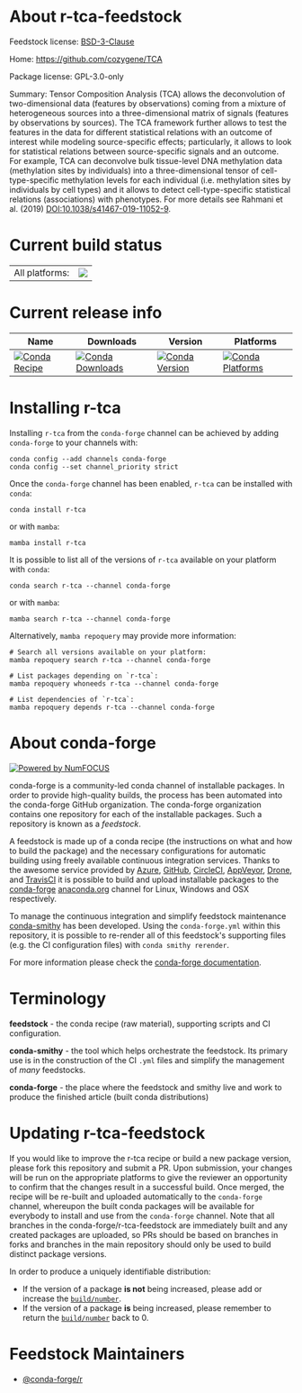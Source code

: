About r-tca-feedstock
=====================

Feedstock license: [BSD-3-Clause](https://github.com/conda-forge/r-tca-feedstock/blob/main/LICENSE.txt)

Home: https://github.com/cozygene/TCA

Package license: GPL-3.0-only

Summary: Tensor Composition Analysis (TCA) allows the deconvolution of two-dimensional data (features by observations) coming from a mixture of heterogeneous sources into a three-dimensional matrix of signals (features by observations by sources). The TCA framework further allows to test the features in the data for different statistical relations with an outcome of interest while modeling source-specific effects; particularly, it allows to look for statistical relations between source-specific signals and an outcome. For example, TCA can deconvolve bulk tissue-level DNA methylation data (methylation sites by individuals) into a three-dimensional tensor of cell-type-specific methylation levels for each individual (i.e. methylation sites by individuals by cell types) and it allows to detect cell-type-specific statistical relations (associations) with phenotypes. For more details see Rahmani et al. (2019) <DOI:10.1038/s41467-019-11052-9>.

Current build status
====================


<table><tr><td>All platforms:</td>
    <td>
      <a href="https://dev.azure.com/conda-forge/feedstock-builds/_build/latest?definitionId=23207&branchName=main">
        <img src="https://dev.azure.com/conda-forge/feedstock-builds/_apis/build/status/r-tca-feedstock?branchName=main">
      </a>
    </td>
  </tr>
</table>

Current release info
====================

| Name | Downloads | Version | Platforms |
| --- | --- | --- | --- |
| [![Conda Recipe](https://img.shields.io/badge/recipe-r--tca-green.svg)](https://anaconda.org/conda-forge/r-tca) | [![Conda Downloads](https://img.shields.io/conda/dn/conda-forge/r-tca.svg)](https://anaconda.org/conda-forge/r-tca) | [![Conda Version](https://img.shields.io/conda/vn/conda-forge/r-tca.svg)](https://anaconda.org/conda-forge/r-tca) | [![Conda Platforms](https://img.shields.io/conda/pn/conda-forge/r-tca.svg)](https://anaconda.org/conda-forge/r-tca) |

Installing r-tca
================

Installing `r-tca` from the `conda-forge` channel can be achieved by adding `conda-forge` to your channels with:

```
conda config --add channels conda-forge
conda config --set channel_priority strict
```

Once the `conda-forge` channel has been enabled, `r-tca` can be installed with `conda`:

```
conda install r-tca
```

or with `mamba`:

```
mamba install r-tca
```

It is possible to list all of the versions of `r-tca` available on your platform with `conda`:

```
conda search r-tca --channel conda-forge
```

or with `mamba`:

```
mamba search r-tca --channel conda-forge
```

Alternatively, `mamba repoquery` may provide more information:

```
# Search all versions available on your platform:
mamba repoquery search r-tca --channel conda-forge

# List packages depending on `r-tca`:
mamba repoquery whoneeds r-tca --channel conda-forge

# List dependencies of `r-tca`:
mamba repoquery depends r-tca --channel conda-forge
```


About conda-forge
=================

[![Powered by
NumFOCUS](https://img.shields.io/badge/powered%20by-NumFOCUS-orange.svg?style=flat&colorA=E1523D&colorB=007D8A)](https://numfocus.org)

conda-forge is a community-led conda channel of installable packages.
In order to provide high-quality builds, the process has been automated into the
conda-forge GitHub organization. The conda-forge organization contains one repository
for each of the installable packages. Such a repository is known as a *feedstock*.

A feedstock is made up of a conda recipe (the instructions on what and how to build
the package) and the necessary configurations for automatic building using freely
available continuous integration services. Thanks to the awesome service provided by
[Azure](https://azure.microsoft.com/en-us/services/devops/), [GitHub](https://github.com/),
[CircleCI](https://circleci.com/), [AppVeyor](https://www.appveyor.com/),
[Drone](https://cloud.drone.io/welcome), and [TravisCI](https://travis-ci.com/)
it is possible to build and upload installable packages to the
[conda-forge](https://anaconda.org/conda-forge) [anaconda.org](https://anaconda.org/)
channel for Linux, Windows and OSX respectively.

To manage the continuous integration and simplify feedstock maintenance
[conda-smithy](https://github.com/conda-forge/conda-smithy) has been developed.
Using the ``conda-forge.yml`` within this repository, it is possible to re-render all of
this feedstock's supporting files (e.g. the CI configuration files) with ``conda smithy rerender``.

For more information please check the [conda-forge documentation](https://conda-forge.org/docs/).

Terminology
===========

**feedstock** - the conda recipe (raw material), supporting scripts and CI configuration.

**conda-smithy** - the tool which helps orchestrate the feedstock.
                   Its primary use is in the construction of the CI ``.yml`` files
                   and simplify the management of *many* feedstocks.

**conda-forge** - the place where the feedstock and smithy live and work to
                  produce the finished article (built conda distributions)


Updating r-tca-feedstock
========================

If you would like to improve the r-tca recipe or build a new
package version, please fork this repository and submit a PR. Upon submission,
your changes will be run on the appropriate platforms to give the reviewer an
opportunity to confirm that the changes result in a successful build. Once
merged, the recipe will be re-built and uploaded automatically to the
`conda-forge` channel, whereupon the built conda packages will be available for
everybody to install and use from the `conda-forge` channel.
Note that all branches in the conda-forge/r-tca-feedstock are
immediately built and any created packages are uploaded, so PRs should be based
on branches in forks and branches in the main repository should only be used to
build distinct package versions.

In order to produce a uniquely identifiable distribution:
 * If the version of a package **is not** being increased, please add or increase
   the [``build/number``](https://docs.conda.io/projects/conda-build/en/latest/resources/define-metadata.html#build-number-and-string).
 * If the version of a package **is** being increased, please remember to return
   the [``build/number``](https://docs.conda.io/projects/conda-build/en/latest/resources/define-metadata.html#build-number-and-string)
   back to 0.

Feedstock Maintainers
=====================

* [@conda-forge/r](https://github.com/orgs/conda-forge/teams/r/)

